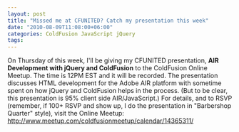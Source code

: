 ```yaml
---
layout: post
title: "Missed me at CFUNITED? Catch my presentation this week"
date: "2010-08-09T11:08:00+06:00"
categories: ColdFusion JavaScript jQuery 
tags: 
---
```


On Thursday of this week, I'll be giving my CFUNITED presentation, <b>AIR Development with jQuery and ColdFusion</b> to the ColdFusion Online Meetup. The time is 12PM EST and it will be recorded. The presentation discusses HTML development for the Adobe AIR platform with sometime spent on how jQuery and ColdFusion helps in the process. (But to be clear, this presentation is 95% client side AIR/JavaScript.) For details, and to RSVP (remember, if 100+ RSVP and show up, I do the presentation in "Barbershop Quarter" style), visit the Online Meetup: <a href="http://www.meetup.com/coldfusionmeetup/calendar/14365311/">http://www.meetup.com/coldfusionmeetup/calendar/14365311/</a>
